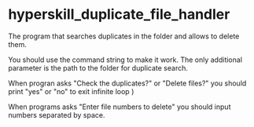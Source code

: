# hyperskill_duplicate_file_handler
The program that searches duplicates in the folder and allows to delete them.

You should use the command string to make it work.
The only additional parameter is the path to the folder for duplicate search.

When progran asks "Check the duplicates?" or "Delete files?" you should print "yes" or "no" to exit infinite loop )

When programs asks "Enter file numbers to delete" you should input numbers separated by space.
